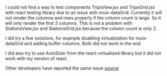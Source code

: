 I could not find a way to test components TripsView.jsx and TripsGrid.jsx with react testing library due to an issue with muix-dataGrid.
Currently it will not render the columns and rows properly if the column count is large. So it will only render the first 3 columns.
This is not a problem with StationsView.jsx and StationsGrid.jsx because the column count is only 2.

I did try a few solutions, for example disabling virtualization for muix-dataGrid and adding buffer columns. Both did not work in the end.

I did also try to use AutoSizer from the react-virtualized library but it did not work with my version of react. 

Other developers have reported the same issue [source](https://github.com/mui/mui-x/issues/1151)

